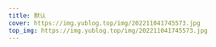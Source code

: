 ```yaml
---
title: 默认
cover: https://img.yublog.top/img/202211041745573.jpg
top_img: https://img.yublog.top/img/202211041745573.jpg
---
```

